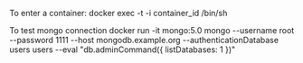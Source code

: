 
To enter a container: 
docker exec -t -i container_id  /bin/sh

To test mongo connection
docker run -it mongo:5.0 mongo --username root --password 1111 --host mongodb.example.org  --authenticationDatabase users users --eval "db.adminCommand({ listDatabases: 1 })"
